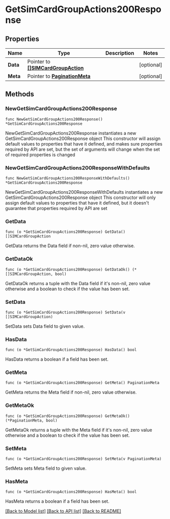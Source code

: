 # GetSimCardGroupActions200Response

## Properties

Name | Type | Description | Notes
------------ | ------------- | ------------- | -------------
**Data** | Pointer to [**[]SIMCardGroupAction**](SIMCardGroupAction.md) |  | [optional] 
**Meta** | Pointer to [**PaginationMeta**](PaginationMeta.md) |  | [optional] 

## Methods

### NewGetSimCardGroupActions200Response

`func NewGetSimCardGroupActions200Response() *GetSimCardGroupActions200Response`

NewGetSimCardGroupActions200Response instantiates a new GetSimCardGroupActions200Response object
This constructor will assign default values to properties that have it defined,
and makes sure properties required by API are set, but the set of arguments
will change when the set of required properties is changed

### NewGetSimCardGroupActions200ResponseWithDefaults

`func NewGetSimCardGroupActions200ResponseWithDefaults() *GetSimCardGroupActions200Response`

NewGetSimCardGroupActions200ResponseWithDefaults instantiates a new GetSimCardGroupActions200Response object
This constructor will only assign default values to properties that have it defined,
but it doesn't guarantee that properties required by API are set

### GetData

`func (o *GetSimCardGroupActions200Response) GetData() []SIMCardGroupAction`

GetData returns the Data field if non-nil, zero value otherwise.

### GetDataOk

`func (o *GetSimCardGroupActions200Response) GetDataOk() (*[]SIMCardGroupAction, bool)`

GetDataOk returns a tuple with the Data field if it's non-nil, zero value otherwise
and a boolean to check if the value has been set.

### SetData

`func (o *GetSimCardGroupActions200Response) SetData(v []SIMCardGroupAction)`

SetData sets Data field to given value.

### HasData

`func (o *GetSimCardGroupActions200Response) HasData() bool`

HasData returns a boolean if a field has been set.

### GetMeta

`func (o *GetSimCardGroupActions200Response) GetMeta() PaginationMeta`

GetMeta returns the Meta field if non-nil, zero value otherwise.

### GetMetaOk

`func (o *GetSimCardGroupActions200Response) GetMetaOk() (*PaginationMeta, bool)`

GetMetaOk returns a tuple with the Meta field if it's non-nil, zero value otherwise
and a boolean to check if the value has been set.

### SetMeta

`func (o *GetSimCardGroupActions200Response) SetMeta(v PaginationMeta)`

SetMeta sets Meta field to given value.

### HasMeta

`func (o *GetSimCardGroupActions200Response) HasMeta() bool`

HasMeta returns a boolean if a field has been set.


[[Back to Model list]](../README.md#documentation-for-models) [[Back to API list]](../README.md#documentation-for-api-endpoints) [[Back to README]](../README.md)


